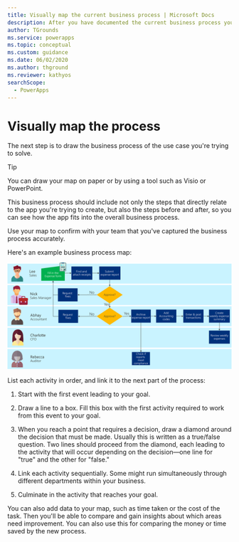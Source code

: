 ```yaml
---
title: Visually map the current business process | Microsoft Docs
description: After you have documented the current business process you want to automate with a Power Apps project, visualize it by drawing a flowchart.
author: TGrounds
ms.service: powerapps
ms.topic: conceptual
ms.custom: guidance
ms.date: 06/02/2020
ms.author: thground
ms.reviewer: kathyos
searchScope:  
  - PowerApps
---
```


# Visually map the process

The next step is to draw the business process of the use case you're trying to
solve.

> [!TIP]
> You can draw your map on paper or by using a tool such as Visio or PowerPoint.

This business process should include not only the steps that directly relate to
the app you're trying to create, but also the steps before and after, so you can
see how the app fits into the overall business process.

Use your map to confirm with your team that you've captured the business
process accurately.

Here's an example business process map:

![Example business process flowchart showing the steps of filling in the expense report, getting it approved, entering the data into the accounting system, and creating reports](media/original-business-process.png "Example business process flowchart showing the steps of filling in the expense report, getting it approved, entering the data into the accounting system, and creating reports")

List each activity in order, and link it to the next part of the process​:

1. Start with the first event leading to your goal.

2. Draw a line to a box. Fill this box with the first activity required to
    work from this event to your goal​.

3. When you reach a point that requires a decision, draw a diamond around the
    decision that must be made. Usually this is written as a true/false
    question. Two lines should proceed from the diamond, each leading to the activity
    that will occur depending on the decision&mdash;one line for "true" and the other for
    "false."

4. Link each activity sequentially. Some might run simultaneously through
    different departments within your business​.

5. Culminate in the activity that reaches your goal. ​

You can also add data to your map, such as time taken or the cost of the task. Then
you'll be able to compare and gain insights about which areas need improvement. You
can also use this for comparing the money or time saved by the new process.

